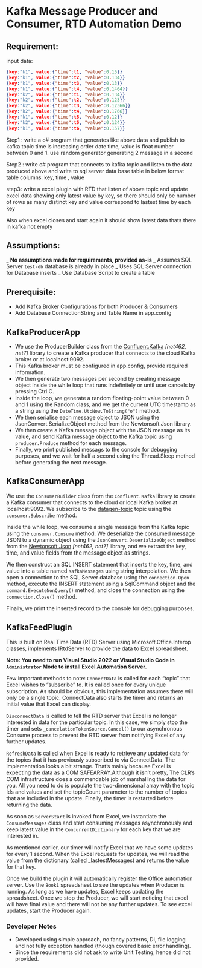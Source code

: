 Kafka Message Producer and Consumer, RTD Automation Demo
========================================================
## Requirement:
input data:
```json
{key:"k1", value:{"time":t1, "value":0.15}}
{key:"k1", value:{"time":t2, "value":0.134}}
{key:"k1", value:{"time":t3, "value":0.13}}
{key:"k1", value:{"time":t4, "value":0.1464}}
{key:"k2", value:{"time":t1, "value":0.134}}
{key:"k2", value:{"time":t2, "value":0.123}}
{key:"k2", value:{"time":t3, "value":0.12366}}
{key:"k2", value:{"time":t4, "value":0.1766}}
{key:"k1", value:{"time":t5, "value":0.12}}
{key:"k2", value:{"time":t5, "value":0.124}}
{key:"k1", value:{"time":t6, "value":0.157}}
```
Step1 : write a c# program that generates like above data and publish to kafka topic time is increasing order date time, value is float number between 0 and 1. use random generator generating 2 message in a second

Step2 : write c# program that connects to kafka topic and listen to the data produced above and write to sql server data base table in below format
table columns: key, time , value

step3: write a excel plugin with RTD that listen of above topic and update excel data showing only latest value by key, so there should only be number of rows as many distinct key
and value correspond to lastest time by each key

Also when excel closes and start again it should show latest data thats there in kafka not empty

## Assumptions:
_ **No assumptions made for requirements, provided as-is**
_ Assumes SQL Server `test-db` database is already in place
_ Uses SQL Server connection for Database inserts
_ Use Database Script to create a table

## Prerequisite:
* Add Kafka Broker Configurations for both Producer & Consumers
* Add Database ConnectionString and Table Name in app.config

## KafkaProducerApp

* We use the ProducerBuilder class from the [Confluent.Kafka](https://www.nuget.org/packages/Confluent.Kafka/) *[net462, net7]* library to create a Kafka producer that connects to the cloud Kafka broker or at localhost:9092.
* This Kafka broker must be configured in app.config, provide required information.
* We then generate two messages per second by creating message object inside the while loop that runs indefinitely or until user cancels by pressing Ctrl C. 
* Inside the loop, we generate a random floating-point value between 0 and 1 using the Random class, and we get the current UTC timestamp as a string using the `DateTime.UtcNow.ToString("o")` method.
* We then serialise each message object to JSON using the JsonConvert.SerializeObject method from the Newtonsoft.Json library.
* We then create a Kafka message object with the JSON message as its value, and send Kafka message object to the Kafka topic using `producer.Produce` method for each message. 
* Finally, we print published messags to the console for debugging purposes, and we wait for half a second using the Thread.Sleep method before generating the next message.

## KafkaConsumerApp

We use the `ConsumerBuilder` class from the `Confluent.Kafka` library to create a Kafka consumer that connects to the cloud or local Kafka broker at localhost:9092. We subscribe to the [datagen-topic]("datagen-topic") topic using the `consumer.Subscribe` method.

Inside the while loop, we consume a single message from the Kafka topic using the `consumer.Consume` method. We deserialize the consumed message JSON to a dynamic object using the `JsonConvert.DeserializeObject` method from the [Newtonsoft.Json](https://www.nuget.org/packages/Newtonsoft.Json/) *[net462, net7]* library, and we extract the key, time, and value fields from the message object as strings.

We then construct an SQL INSERT statement that inserts the key, time, and value into a table named `KafkaMessages` using string interpolation. We then open a connection to the SQL Server database using the `connection.Open` method, execute the INSERT statement using a SqlCommand object and the `command.ExecuteNonQuery()` method, and close the connection using the `connection.Close()` method.

Finally, we print the inserted record to the console for debugging purposes.

## KafkaFeedPlugin
This is built on Real Time Data (RTD) Server using Microsoft.Office.Interop classes, implements IRtdServer to provide the data to Excel spreadsheet.

__Note: You need to run Visual Studio 2022 or Visual Studio Code in `Administrator` Mode to install Excel Automation Server.__

Few important methods to note:
`ConnectData` is called for each “topic” that Excel wishes to “subscribe” to. It is called once for every unique subscription. As should be obvious, this implementation assumes there will only be a single topic. ConnectData also starts the timer and returns an initial value that Excel can display.

`DisconnectData` is called to tell the RTD server that Excel is no longer interested in data for the particular topic. In this case, we simply stop the timer and sets `_cancelationTokenSource.Cancel()` to our asynchronous Consume process to prevent the RTD server from notifying Excel of any further updates.

`RefreshData` is called when Excel is ready to retrieve any updated data for the topics that it has previously subscribed to via ConnectData. The implementation looks a bit strange. That’s mainly because Excel is expecting the data as a COM SAFEARRAY.Although it isn’t pretty, The CLR’s COM infrastructure does a commendable job of marshalling the data for you. All you need to do is populate the two-dimensional array with the topic Ids and values and set the topicCount parameter to the number of topics that are included in the update. Finally, the timer is restarted before returning the data.

As soon as `ServerStart` is invoked from Excel, we instantiate the `ConsumeMessages` class and start consuming messages asynchronously and keep latest value in the `ConcurrentDictionary` for each key that we are interested in.

As mentioned earlier, our timer will notify Excel that we have some updates for every 1 second. When the Excel requests for updates, we will read the value from the dictionary (called _lastestMessages) and returns the value for that key.

Once we build the plugin it will automatically register the Office automation server.
Use the `Book1` spreadsheet to see the updates when Producer is running. As long as we have updates, Excel keeps updating the spreadsheet. Once we stop the Producer, we will start noticing that excel will have final value and there will not be any further updates. To see excel updates, start the Producer again.

### Developer Notes
* Developed using simple approach, no fancy patterns, DI, file logging and not fully exception handled (though covered basic error handling).
* Since the requirements did not ask to write Unit Testing, hence did not provided.
